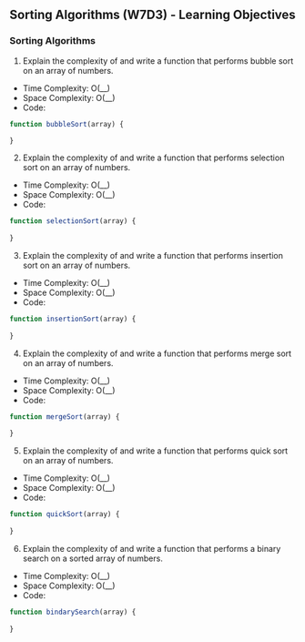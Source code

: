 ## Sorting Algorithms (W7D3) - Learning Objectives

### Sorting Algorithms
1. Explain the complexity of and write a function that performs bubble sort on an array of numbers.
- Time Complexity: O(__)
- Space Complexity: O(__)
- Code:
```javascript
function bubbleSort(array) {

}
```

2. Explain the complexity of and write a function that performs selection sort on an array of numbers.
- Time Complexity: O(__)
- Space Complexity: O(__)
- Code:
```javascript
function selectionSort(array) {
  
}
```

3. Explain the complexity of and write a function that performs insertion sort on an array of numbers.
- Time Complexity: O(__)
- Space Complexity: O(__)
- Code:
```javascript
function insertionSort(array) {
  
}
```

4. Explain the complexity of and write a function that performs merge sort on an array of numbers.
- Time Complexity: O(__)
- Space Complexity: O(__)
- Code:
```javascript
function mergeSort(array) {
  
}
```

5. Explain the complexity of and write a function that performs quick sort on an array of numbers.
- Time Complexity: O(__)
- Space Complexity: O(__)
- Code:
```javascript
function quickSort(array) {
  
}
```

6. Explain the complexity of and write a function that performs a binary search on a sorted array of numbers.
- Time Complexity: O(__)
- Space Complexity: O(__)
- Code:
```javascript
function bindarySearch(array) {
  
}
```
